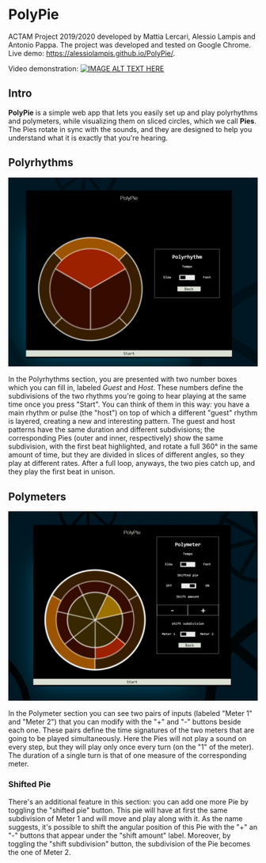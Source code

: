 # PolyPie
 ACTAM Project 2019/2020 developed by Mattia Lercari, Alessio Lampis and Antonio Pappa.
The project was developed and tested on Google Chrome.
Live demo: https://alessiolampis.github.io/PolyPie/.

Video demonstration:
[![IMAGE ALT TEXT HERE](http://img.youtube.com/vi/BjMBGbvJey8/0.jpg)](http://www.youtube.com/watch?v=BjMBGbvJey8)

 ## Intro

**PolyPie** is a simple web app that lets you easily set up and play polyrhythms and polymeters,
while visualizing them on sliced circles, which we call **Pies**. The Pies rotate in sync with 
the sounds, and they are designed to help you understand what it is exactly that you're hearing.

 ## Polyrhythms

![alt text](https://github.com/AlessioLampis/PolyPie/raw/master/polyrhythm.png "Polyrhythm Page")

In the Polyrhythms section, you are presented with two number boxes which you can fill in, labeled 
*Guest* and *Host*. These numbers define the subdivisions of the two rhythms you're going to hear playing at the same time once you press "Start". You can think of them in this way: you have a main rhythm or pulse (the "host") on top of which a different "guest" rhythm is layered, creating a new and interesting pattern.
The guest and host patterns have the same duration and different subdivisions; the corresponding Pies (outer and inner, respectively) show the same subdivision, with the first beat highlighted, and rotate a full 360° in the same amount of time, but they are divided in slices of different angles, so they play at different rates. After a full loop, anyways, the two pies catch up, and they play the first beat in unison.

## Polymeters

![alt text](https://github.com/AlessioLampis/PolyPie/raw/master/shift.png "Polymeter Page")

In the Polymeter section you can see two pairs of inputs (labeled "Meter 1" and "Meter 2") that you can modify with the "+" and "-" buttons beside each one. These pairs define the time signatures of the two meters that are going to be played simultaneously.
Here the Pies will not play a sound on every step, but they will play only once every turn (on the "1" of the meter). The duration of a single turn is that of one measure of the corresponding meter.
### Shifted Pie
There's an additional feature in this section: you can add one more Pie by toggling the "shifted pie" button. This pie will have at first the same subdivision of Meter 1 and will move and play along with it. As the name suggests, it's possible to shift the angular position of this Pie with the "+" an "-" buttons that appear under the "shift amount" label. Moreover, by toggling the "shift subdivision" button, the subdivision of the Pie becomes the one of Meter 2.

